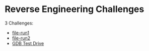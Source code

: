 # Reverse Engineering Challenges

3 Challenges: 
- [file-run1](file-run1.md)
- [file-run2](file-run2.md)
- [GDB Test Drive](GDB_Test_Drive.md)
